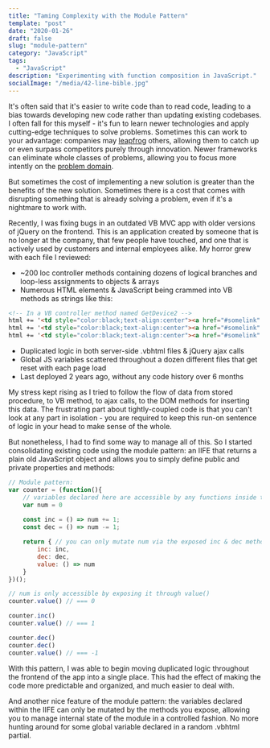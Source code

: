```yaml
---
title: "Taming Complexity with the Module Pattern"
template: "post"
date: "2020-01-26"
draft: false
slug: "module-pattern"
category: "JavaScript"
tags:
  - "JavaScript"
description: "Experimenting with function composition in JavaScript."
socialImage: "/media/42-line-bible.jpg"
---
```


It's often said that it's easier to write code than to read code, leading to a bias towards developing new code rather than updating existing codebases. I often fall for this myself - it's fun to learn newer technologies and apply cutting-edge techniques to solve problems. Sometimes this can work to your advantage: companies may [leapfrog](https://en.wikipedia.org/wiki/Leapfrogging) others, allowing them to catch up or even surpass competitors purely through innovation. Newer frameworks can eliminate whole classes of problems, allowing you to focus more intently on the [problem domain](https://en.wikipedia.org/wiki/Problem_domain). 

But sometimes the cost of implementing a new solution is greater than the benefits of the new solution. Sometimes there is a cost that comes with disrupting something that is already solving a problem, even if it's a nightmare to work with.

Recently, I was fixing bugs in an outdated VB MVC app with older versions of jQuery on the frontend. This is an application created by someone that is no longer at the company, that few people have touched, and one that is actively used by customers and internal employees alike. My horror grew with each file I reviewed:
- ~200 loc controller methods containing dozens of logical branches and loop-less assignments to objects & arrays
- Numerous HTML elements & JavaScript being crammed into VB methods as strings like this:
```html
<!-- In a VB controller method named GetDevice2 -->
html += '<td style="color:black;text-align:center"><a href="#somelink" onclick="SomeFunction(@someVBInjectedData)"></a>'
html += '<td style="color:black;text-align:center"><a href="#somelink" onclick="SomeFunction(@someVBInjectedData)"></a>'
html += '<td style="color:black;text-align:center"><a href="#somelink" onclick="SomeFunction(@someVBInjectedData)"></a>'
```
- Duplicated logic in both server-side .vbhtml files & jQuery ajax calls
- Global JS variables scattered throughout a dozen different files that get reset with each page load
- Last deployed 2 years ago, without any code history over 6 months

My stress kept rising as I tried to follow the flow of data from stored procedure, to VB method, to ajax calls, to the DOM methods for inserting this data. The frustrating part about tightly-coupled code is that you can't look at any part in isolation - you are required to keep this run-on sentence of logic in your head to make sense of the whole. 

But nonetheless, I had to find some way to manage all of this. So I started consolidating existing code using the module pattern: an IIFE that returns a plain old JavaScript object and allows you to simply define public and private properties and methods:

```js
// Module pattern:
var counter = (function(){
    // variables declared here are accessible by any functions inside the IIFE
    var num = 0
    
    const inc = () => num += 1;
    const dec = () => num -= 1;

    return { // you can only mutate num via the exposed inc & dec methods here
        inc: inc,
        dec: dec,
        value: () => num
    }
})();

// num is only accessible by exposing it through value()
counter.value() // === 0

counter.inc()
counter.value() // === 1

counter.dec()
counter.dec()
counter.value() // === -1
```


With this pattern, I was able to begin moving duplicated logic throughout the frontend of the app into a single place. This had the effect of making the code more predictable and organized, and much easier to deal with.

And another nice feature of the module pattern: the variables declared within the IIFE can only be mutated by the methods you expose, allowing you to manage internal state of the module in a controlled fashion. No more hunting around for some global variable declared in a random .vbhtml partial.
